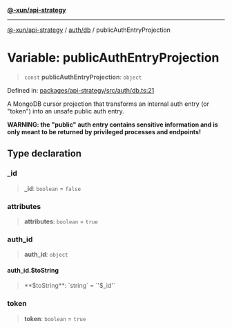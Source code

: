 [**@-xun/api-strategy**](../../../README.md)

***

[@-xun/api-strategy](../../../README.md) / [auth/db](../README.md) / publicAuthEntryProjection

# Variable: publicAuthEntryProjection

> `const` **publicAuthEntryProjection**: `object`

Defined in: [packages/api-strategy/src/auth/db.ts:21](https://github.com/Xunnamius/api-utils/blob/60a2178cffe0885ecc2a390e9b6bc795373b5e0b/packages/api-strategy/src/auth/db.ts#L21)

A MongoDB cursor projection that transforms an internal auth entry (or
"token") into an unsafe public auth entry.

**WARNING: the "public" auth entry contains sensitive information and is only
meant to be returned by privileged processes and endpoints!**

## Type declaration

### \_id

> **\_id**: `boolean` = `false`

### attributes

> **attributes**: `boolean` = `true`

### auth\_id

> **auth\_id**: `object`

#### auth\_id.$toString

> **$toString**: `string` = `'$_id'`

### token

> **token**: `boolean` = `true`

